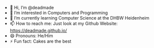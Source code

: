 - 👋 Hi, I’m @deadmade
- 👀 I’m interested in Computers and Programming
- 🌱 I’m currently learning Computer Science at the DHBW Heidenheim
- 📫 How to reach me: Just look at my Github Website: https://deadmade.github.io/
- 😄 Pronouns: He/Him
- ⚡ Fun fact: Cakes are the best

<!---
deadmade/deadmade is a ✨ special ✨ repository because its `README.md` (this file) appears on your GitHub profile.
You can click the Preview link to take a look at your changes.
--->
